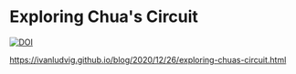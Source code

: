 # Exploring Chua's Circuit


[![DOI](https://zenodo.org/badge/323142988.svg)](https://zenodo.org/badge/latestdoi/323142988)


https://ivanludvig.github.io/blog/2020/12/26/exploring-chuas-circuit.html
